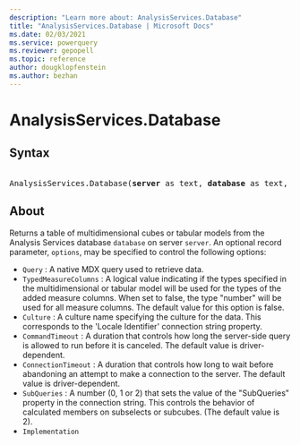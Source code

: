 ```yaml
---
description: "Learn more about: AnalysisServices.Database"
title: "AnalysisServices.Database | Microsoft Docs"
ms.date: 02/03/2021
ms.service: powerquery
ms.reviewer: gepopell
ms.topic: reference
author: dougklopfenstein
ms.author: bezhan
---
```

# AnalysisServices.Database

## Syntax

<pre>  
AnalysisServices.Database(<b>server</b> as text, <b>database</b> as text, optional <b>options</b> as nullable record) as table
</pre>

## About
Returns a table of multidimensional cubes or tabular models from the Analysis Services database `database` on server `server`. An optional record parameter, `options`, may be specified to control the following options: 

* `Query` : A native MDX query used to retrieve data.
* `TypedMeasureColumns` : A logical value indicating if the types specified in the multidimensional or tabular model will be used for the types of the added measure columns. When set to false, the type &quot;number&quot; will be used for all measure columns. The default value for this option is false.
* `Culture` : A culture name specifying the culture for the data. This corresponds to the &#39;Locale Identifier&#39; connection string property.
* `CommandTimeout` : A duration that controls how long the server-side query is allowed to run before it is canceled. The default value is driver-dependent.
* `ConnectionTimeout` : A duration that controls how long to wait before abandoning an attempt to make a connection to the server. The default value is driver-dependent.
*  `SubQueries` : A number (0, 1 or 2) that sets the value of the &quot;SubQueries&quot; property in the connection string. This controls the behavior of calculated members on subselects or subcubes. (The default value is 2).
*  `Implementation`
  
